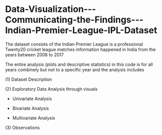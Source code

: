 # Data-Visualization---Communicating-the-Findings---Indian-Premier-League-IPL-Dataset
The dataset consists of the Indian Premier League is a professional Twenty20 cricket league matches information happened in India from the years between 2008 to 2017

The entire analysis (plots and descriptive statistics) in this code is for all years combinely but not to a specific year and the analysis includes

(1) Dataset Description

(2) Exploratory Data Analysis through visuals
 
- Univariate Analysis

- Bivariate Analysis

- Multivariate Analysis

(3) Observations
